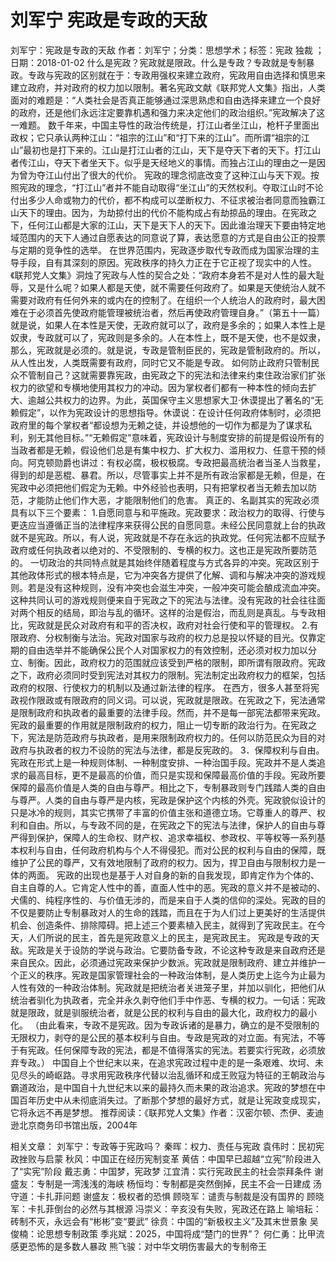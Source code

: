 # 刘军宁  宪政是专政的天敌

刘军宁：宪政是专政的天敌
作者：刘军宁；分类：思想学术；标签：宪政 独裁 ；日期：2018-01-02
什么是宪政？宪政就是限政。什么是专政？专政就是专制暴政。专政与宪政的区别就在于：专政用强权来建立政府，宪政用自由选择和慎思来建立政府，并对政府的权力加以限制。著名宪政文献《联邦党人文集》指出，人类面对的难题是：“人类社会是否真正能够通过深思熟虑和自由选择来建立一个良好的政府，还是他们永远注定要靠机遇和强力来决定他们的政治组织。”宪政解决了这一难题。
数千年来，中国主导性的政治传统是，打江山者坐江山，枪杆子里面出政权；它只承认两种江山：“祖宗的江山”和“打下来的江山”。而所谓“祖宗的江山”最初也是打下来的。江山是打江山者的江山，天下是夺天下者的天下。打江山者传江山，夺天下者坐天下。似乎是天经地义的事情。而独占江山的理由之一是因为曾为夺江山付出了很大的代价。
宪政的理念彻底改变了这种江山与天下观。按照宪政的理念，“打江山”者并不能自动取得“坐江山”的天然权利。夺取江山时不论付出多少人命或物力的代价，都不构成可以垄断权力、不征求被治者同意而独霸江山天下的理由。因为，为劫掠付出的代价不能构成占有劫掠品的理由。在宪政之下，任何江山都是大家的江山，天下是天下人的天下。因此谁治理天下要由特定地域范围内的天下人通过自愿表达的同意说了算，表达愿意的方式是自由公正的投票与定期的竞争性的选举。
在世界范围内，宪政逐步取代专政而成为国家治理的主导手段，自有其深刻的原因。宪政秩序的持久力正在于它正视了现实中的人性。《联邦党人文集》洞烛了宪政与人性的契合之处：“政府本身若不是对人性的最大耻辱，又是什么呢？如果人都是天使，就不需要任何政府了。如果是天使统治人就不需要对政府有任何外来的或内在的控制了。在组织一个人统治人的政府时，最大困难在于必须首先使政府能管理被统治者，然后再使政府管理自身。”（第五十一篇）就是说，如果人在本性是天使，无政府就可以了，政府是多余的；如果人本性上是奴隶，专政就可以了，宪政则是多余的。人在本性上，既不是天使，也不是奴隶，那么，宪政就是必须的。就是说，专政是管制臣民的，宪政是管制政府的。所以，从人性出发，人类既需要有政府，同时它又不能是专政。
如何防止政府只管制民众不管制自己？这就需要靠宪政，由宪政之下的宪法和法律来约束住政治家们扩张权力的欲望和专横地使用其权力的冲动。因为掌权者们都有一种本性的倾向去扩大、逾越公共权力的边界。为此，英国保守主义思想家大卫·休谟提出了著名的“无赖假定”，以作为宪政设计的思想指导。休谟说：在设计任何政府体制时，必须把政府里的每个掌权者“都设想为无赖之徒，并设想他的一切作为都是为了谋求私利，别无其他目标。”“无赖假定”意味着，宪政设计与制度安排的前提是假设所有的当政者都是无赖，假设他们总是有集中权力、扩大权力、滥用权力、任意干预的倾向。阿克顿勋爵也讲过：有权必腐，极权极腐。专政把最高统治者当圣人当救星，得到的却是恶棍、暴君。所以，尽管事实上并不是所有政治家都是无赖，但是，在宪政中必须把他们假定为无赖。中外经验也表明，只有把掌权者当无赖去加以防范，才能防止他们作大恶，才能限制他们的危害。
真正的、名副其实的宪政必须具有以下三个要素：
1.自愿同意与和平施政。宪政要求：政治权力的取得、行使与更迭应当遵循正当的法律程序来获得公民的自愿同意。未经公民同意就上台的执政就不是宪政。所以，有人说，宪政就是不存在永远的执政党。任何宪法都不应赋予政府或任何执政者以绝对的、不受限制的、专横的权力。这也正是宪政所要防范的。
一切政治的共同特点就是其始终伴随着程度与方式各异的冲突。宪政区别于其他政体形式的根本特点是，它为冲突各方提供了化解、调和与解决冲突的游戏规则。若是没有这种规则，没有冲突也会滋生冲突，一般冲突可能会酿成流血冲突。这种共同认可的游戏规则便来自于宪政之下的宪法与法律。没有宪政的社会往往面对两个相反的结局，即治与乱的循环。这样的治是假治，而乱则是真乱。与专政相比，宪政就是民众对政府有和平的否决权，政府对社会行使和平的管理权。
2.有限政府、分权制衡与法治。宪政对国家与政府的权力总是投以怀疑的目光。仅靠定期的自由选举并不能确保公民个人对国家权力的有效控制，还必须对权力加以分立、制衡。因此，政府权力的范围就应该受到严格的限制，即所谓有限政府。宪政之下，政府必须同时受到宪法对其权力的限制。宪法制定出政府权力的框架，包括政府的权限、行使权力的机制以及通过新法律的程序。
在西方，很多人甚至将宪政视作限政或有限政府的同义词。可以说，宪政就是限政。在宪政之下，宪法通常是限制政府和执政者的最重要的法律手段。然而，并不是每一部宪法都带来宪政。宪政的最重要的作用就是限制政府的权力，阻止一切专断的政治行为。在宪政之下，宪法是防范政府与执政者，是用来限制政府权力的。任何以防范民众为目的对政府与执政者的权力不设防的宪法与法律，都是反宪政的。
3．保障权利与自由。宪政在形式上是一种规则体制、一种制度安排、一种治国手段。宪政并不是人类追求的最高目标，更不是最高的价值，而只是实现和保障最高价值的手段。宪政所要保障的最高价值是人类的自由与尊严。相比之下，专制暴政则专门践踏人类的自由与尊严。人类的自由与尊严是内核，宪政是保护这个内核的外壳。宪政貌似设计的只是冰冷的规则，其实它携带了丰富的价值主张和道德立场。它尊重人的尊严、权利和自由。所以，与专政不同的是，在宪政之下的宪法与法律，保护人的自由与尊严得到保护，保障人的生命权、财产权、追求幸福权、参政权、平等权等一系列基本权利与自由，任何政府机构与个人不得侵犯。而对公民的权利与自由的保障，既维护了公民的尊严，又有效地限制了政府的权力。因为，捍卫自由与限制权力是一体的两面。
宪政的出现也是基于人对自身的新的自我发现，即肯定作为个体的、自主自尊的人。它肯定人性中的善，直面人性中的恶。宪政的意义并不是被动的、犬儒的、纯程序性的、与价值无涉的，而是来自于人类的信仰的深处。宪政的目的不仅是要防止专制暴政对人的生命的践踏，而且在于为人们过上更美好的生活提供机会、创造条件、排除障碍。把上述三个要素植入民主，就得到了宪政民主。在今天，人们所说的民主，首先是宪政意义上的民主，是宪政民主。
宪政是专政的天敌。宪政是关于设防的学说与政治。它要防备专政，不论这种专政是来自政府还是来自民众。因此，必须通过宪政来保护少数派。宪政就是限制政府、建立并维护一个正义的秩序。宪政是国家管理社会的一种政治体制，是人类历史上迄今为止最为人性有效的一种政治体制。宪政就是把统治者关进笼子里，并加以驯化，把他们从统治者驯化为执政者，完全并永久剥夺他们手中作恶、专横的权力。一句话：宪政就是限政，就是驯服统治者，就是公民的权利与自由的最大化，政府权力的最小化。
（由此看来，专政不是宪政。因为专政诉诸的是暴力，确立的是不受限制的无限权力，剥夺的是公民的基本权利与自由。专政是宪政的对立面。有宪法，不等于有宪政。任何保障专政的宪法，都是不值得落实的宪法。若要实行宪政，必须放弃专政。）
中国自上个世纪末以来，在追求宪政过程中走的是一条艰难、坎坷、未见尽头的崎岖路。寻求用宪政秩序代替以治乱循环和成王败寇为特征的王朝政治与霸道政治，是中国自十九世纪末以来的最持久而未果的政治追求。宪政的梦想在中国百年历史中从未彻底消失过。了断那个梦想的最好方式，就是让宪政变成现实，它将永远不再是梦想。
推荐阅读：《联邦党人文集》作者：汉密尔顿、杰伊、麦迪逊北京商务印书馆出版，2004年

相关文章：
刘军宁：专政等于宪政吗？
秦晖：权力、责任与宪政
袁伟时：民初宪政挫败与启蒙
秋风：中国正在经历宪制变革
黄佶：中国早已超越“立宪”阶段进入了“实宪”阶段
戴志勇：中国梦，宪政梦
江宜清：实行宪政民主的社会崇拜条件
谢盛友：专制是一湾浅浅的海峡
杨恒均：专制都是突然倒掉，民主不会一日建成
汤守道：卡扎菲问题
谢盛友：极权者的恐惧
顾晓军：谴责与制裁是没有国界的
顾晓军：卡扎菲倒台的必然与其根源
冯崇义：辛亥没有失败，宪政还在路上
喻培耘：砖制不灭，永远会有“彬彬”变“要武”
徐贲：中国的“新极权主义”及其末世景象
吴俊楠：论思想专制政策
季兆斌：2025，中国将成“楚门的世界”？
何仁勇：比甲流感更恐怖的是多数人暴政
熊飞骏：对中华文明伤害最大的专制帝王
